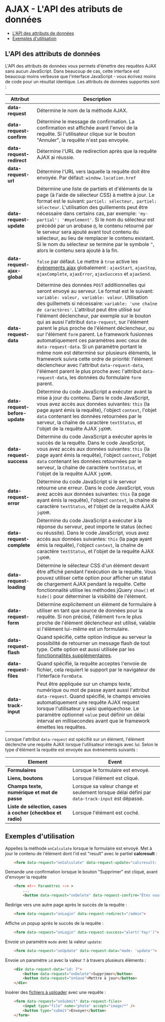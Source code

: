 # AJAX - L'API des atributs de données

- [L'API des attributs de données](#data-attributes)
- [Exemples d'utilisation](#data-attribute-examples)

<a name="data-attributes"></a>
## L'API des attributs de données
L'API des attributs de données vous permets d'émettre des requêtes AJAX sans aucun JavaScript. Dans beaucoup de cas,
cette interface est beaucoup moins verbeuse que l'interface JavaScript - vous écrivez moins de code pour un résultat
identique. Les attributs de données supportés sont :

Attribut | Description
------------- | -------------
**data-request** | Détermine le nom de la méthode AJAX.
**data-request-confirm** | Détermine le message de confirmation. La confirmation est affichée avant l'envoi de la requête. Si l'utilisateur clique sur le bouton "Annuler", la requête n'est pas envoyée.
**data-request-redirect** | Détermine l'URL de redirection après que la requête AJAX ai réussie.
**data-request-url** | Détermine l'URL vers laquelle la requête doit être envoyée. Par défaut: `window.location.href`
**data-request-update** | Détermine une liste de partiels et d'éléments de la page (à l'aide de sélecteur CSS) à mettre à jour. Le format est le suivant: `partiel: sélecteur, partiel: sélecteur`. L'utilisation des guillements peut être nécessaire dans certains cas, par exemple: `'my-partial': '#myelement'`. Si le nom du sélecteur est précédé par un arobase `@`, le contenu retourné par le serveur sera ajouté avant tout contenu du sélecteur, au lieu de remplacer le contenu existant. Si le nom du sélecteur se termine par le symbole `^`, alors le contenu sera ajouté à la fin.
**data-request-ajax-global** | `false` par défaut. Le mettre à `true` active les [évènements ajax](http://api.jquery.com/category/ajax/global-ajax-event-handlers/) globalement : `ajaxStart`, `ajaxStop`, `ajaxComplete`, `ajaxError`, `ajaxSuccess` et `ajaxSend`.
**data-request-data** | Détermine des données `POST` additionnelles qui seront envoyé au serveur. Le format est le suivant: `variable: valeur, variable: valeur`. Utilisation des guillemets si nécessaire: `variable: 'une chaîne de caractères'`. L'attribut peut être utilisé sur l'élément déclencheur, par exemple sur le bouton qui as aussi l'attribut `data-request`, sur l'élément parent le plus proche de l'élément déclencheur, ou sur l'élément `form` parent. Le framework fusionnes automatiquement ces paramètres avec ceux de `data-request-data`. Si un paramètre portant le même nom est déterminé sur plusieurs éléments, le framework suivra cette ordre de priorité: l'élément déclencheur avec l'attribut `data-request-data`, l'élément parent le plus proche avec l'attribut `data-request-data`, les données du formulaire `form` parent.
**data-request-before-update** | Détermine du code JavaScript a exécuter avant la mise à jour du contenu. Dans le code JavaScript, vous avez accès aux données suivantes: `this` (la page ayant émis la requête), l'object `context`, l'objet `data` contenant les données retournées par le serveur, la chaîne de caractère `textStatus`, et l'objet de la requête AJAX `jqXHR`.
**data-request-success** | Détermine du code JavaScript a exécuter après le succès de la requête. Dans le code JavaScript, vous avez accès aux données suivantes: `this` (la page ayant émis la requête), l'object `context`, l'objet `data` contenant les données retournées par le serveur, la chaîne de caractère `textStatus`, et l'objet de la requête AJAX `jqXHR`.
**data-request-error** | Détermine du code JavaScript si le serveur retourne une erreur. Dans le code JavaScript, vous avez accès aux données suivantes: `this` (la page ayant émis la requête), l'object `context`, la chaîne de caractère `textStatus`, et l'objet de la requête AJAX `jqXHR`.
**data-request-complete** | Détermine du code JavaScript a exécuter à la réponse du serveur, peut importe le status (échec ou réussite). Dans le code JavaScript, vous avez accès aux données suivantes: `this` (la page ayant émis la requête), l'object `context`, la chaîne de caractère `textStatus`, et l'objet de la requête AJAX `jqXHR`.
**data-request-loading** | Détermine le sélecteur CSS d'un élément devant être affiché pendant l'exécution de la requête. Vous pouvez utiliser cette option pour afficher un statut de chargement AJAX pendant la requête. Cette fonctionnalité utilise les méthodes jQuery `show()` et `hide()` pour déterminer la visibilité de l'élément.
**data-request-form** | Détermine explicitement un élément de formulaire à utiliser en tant que source de données pour la requête. Si non précisé, l'élément `form` le plus proche de l'élément déclencheur est utilisé, valable si l'élément lui-même est un formulaire.
**data-request-flash** | Quand spécifié, cette option indique au serveur la possibilité de retourner un message flash de tout type. Cette option est aussi utilisée par les [fonctionnalités supplémentaires](../ajax/extras#ajax-flash).
**data-request-files** | Quand spécifié, la requête acceptes l'envoie de fichier, cela requiert le support par le navigateur de l'interface `FormData`.
**data-track-input** | Peut être appliquée sur un champs texte, numérique ou mot de passe ayant aussi l'attribut `data-request`. Quand spécifié, le champs envoies automatiquement une requête AJAX request lorsque l'utilisateur y saisi quelquechose. Le paramètre optionnel `value` peut définir un délai interval en millisecondes avant que le framework émettes les requêtes.

Lorsque l'attribut `data-request` est spécifié sur un élément, l'élément déclenche une requête AJAX lorsque l'utilisateur interagis avec lui. Selon le type d'élément la requête est envoyée aux évènements suivants :

Element | Event
------------- | -------------
**Formulaires** | Lorsque le formulaire est envoyé.
**Liens, boutons** | Lorsque l'élément est cliqué.
**Champs texte, numérique et mot de passe** | Lorsque sa valeur change et seulement lorsque délai défini par `data-track-input` est dépassé.
**Liste de sélection, cases à cocher (checkbox et radio)** | Lorsque l'élément est coché.

<a name="data-attribute-examples"></a>
## Exemples d'utilisation

Appelles la méthode `onCalculate` lorsque le formulaire est envoyé. Met à jour le contenu de l'élément dont l'id est
"result" avec le partiel **calcresult** :
```html
    <form data-request="onCalculate" data-request-update="calcresult: '#result'">
```
Demande une confirmation lorsque le bouton "Supprimer" est cliqué, avant d'envoyer la requête
```html
    <form <!-- Paramètres --> >
        ...
        <button data-request="onDelete" data-request-confirm="Êtes vous sûr(e)?">Supprimer</button>
```
Redirige vers une autre page après le succès de la requête :
```html
    <form data-request="onLogin" data-request-redirect="/admin">
```
Affiche un popup après le succès de la requête :
```html
    <form data-request="onLogin" data-request-success="alert('Yay!')">
```
Envoie un paramètre `mode` avec la valeur `update`:
```html
    <form data-request="onUpdate" data-request-data="mode: 'update'">
```
Envoie un paramètre `id` avec la valeur `7` à travers plusieurs éléments :
```html
    <div data-request-data="id: 7">
        <button data-request="onDelete">Supprimer</button>
        <button data-request="onSave">Mettre à jour</button>
    </div>
```
Insérer des [fichiers à uploader](../services/request-input#files) avec une requête :
```html
    <form data-request="onSubmit" data-request-files>
        <input type="file" name="photo" accept="image/*" />
        <button type="submit">Envoyer</button>
    </form>
```
